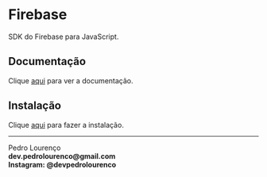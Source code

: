 # Firebase

SDK do Firebase para JavaScript.

## Documentação

Clique [aqui](https://github.com/firebase/firebase-js-sdk) para ver a documentação.

## Instalação

Clique [aqui](https://www.npmjs.com/package/firebase) para fazer a instalação.

<hr>
<stong>Pedro Lourenço</strong><br>
<Strong>dev.pedrolourenco@gmail.com</strong><br>
<Strong>Instagram: @devpedrolourenco</strong>